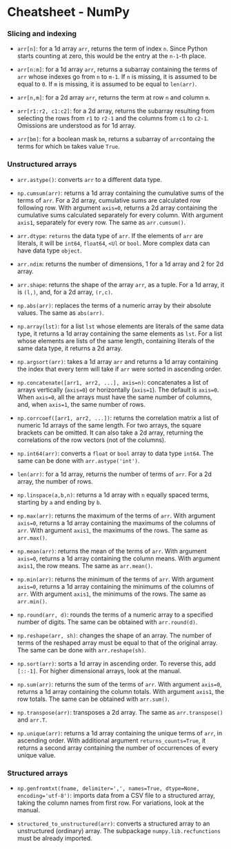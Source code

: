 # Cheatsheet - NumPy

### Slicing and indexing

* `arr[n]`: for a 1d array `arr`, returns the term of index `n`. Since Python starts counting at zero, this would be the entry at the `n-1`-th place.

* `arr[n:m]`: for a 1d array `arr`, returns a subarray containing the terms of `arr` whose indexes go from `n` to `m-1`. If `n` is missing, it is assumed to be equal to `0`. If `m` is missing, it is assumed to be equal to `len(arr)`.

* `arr[n,m]`: for a 2d array `arr`, returns the term at row `n` and  column `m`.

* `arr[r1:r2, c1:c2]`: for a 2d array, returns the subarray resulting from selecting the rows from `r1` to `r2-1` and the columns from `c1` to `c2-1`. Omissions are understood as for 1d array.

* `arr[bm]`: for a boolean mask `bm`, returns a subarray of `arr`containg the terms for which `bm` takes value `True`. 

### Unstructured arrays

* `arr.astype()`: converts `arr` to a different data type.

* `np.cumsum(arr)`: returns a 1d array containing the cumulative sums of the terms of `arr`. For a 2d array, cumulative sums are calculated row following row. With argument `axis=0`, returns a 2d array containing the cumulative sums calculated separately for every column. With argument `axis1`, separately for every row. The same as `arr.cumsum()`.

* `arr.dtype`: `returns` the data type of `arr`. If the elements of `arr` are literals, it will be `int64`, `float64`, `<Ul` or `bool`. More complex data can have data type `object`.

* `arr.ndim`: returns the number of dimensions, 1 for a 1d array and 2 for 2d array.

* `arr.shape`: returns the shape of the array `arr`, as a tuple. For a 1d array, it is `(l,)`, and, for a 2d array, `(r,c)`.

* `np.abs(arr)`: replaces the terms of a numeric array by their absolute values. The same as `abs(arr)`.

* `np.array(lst)`: for a list `lst` whose elements are literals of the same data type, it returns a 1d array containing the same elements as `lst`. For a list whose elements are lists of the same length, containing literals of the same data type, it returns a 2d array.

* `np.argsort(arr)`: takes a 1d array `arr` and returns a 1d array containing the index that every term will take if `arr` were sorted in ascending order.

* `np.concatenate([arr1, arr2, ...], axis=n)`: concatenates a list of arrays vertically (`axis=0`) or horizontally (`axis=1`). The default is `axis=0`. When `axis=0`, all the arrays must have the same number of columns, and, when `axis=1`, the same number of rows.

* `np.corrcoef([arr1, arr2, ...])`: returns the correlation matrix a list of numeric 1d arrays of the same length. For two arrays, the square brackets can be omitted. It can also take a 2d array, returning the correlations of the row vectors (not of the columns).

* `np.int64(arr)`: converts a `float` or `bool` array to data type `int64`. The same can be done with `arr.astype('int')`.

* `len(arr)`: for a 1d array, returns the number of terms of `arr`. For a 2d array, the number of rows.

* `np.linspace(a,b,n)`: returns a 1d array with `n` equally spaced terms, starting by `a` and ending by `b`.

* `np.max(arr)`: returns the maximum of the terms of `arr`. With argument `axis=0`, returns a 1d array containing the maximums of the columns of `arr`. With argument `axis1`, the maximums of the rows. The same as `arr.max()`.

* `np.mean(arr)`: returns the mean of the terms of `arr`. With argument `axis=0`, returns a 1d array containing the column means. With argument `axis1`, the row means. The same as `arr.mean()`.

* `np.min(arr)`: returns the minimum of the terms of `arr`. With argument `axis=0`, returns a 1d array containing the minimums of the columns of `arr`. With argument `axis1`, the minimums of the rows.  The same as `arr.min()`.

* `np.round(arr, d)`: rounds the terms of a numeric array to a specified number of digits. The same can be obtained with `arr.round(d)`.

* `np.reshape(arr, sh)`: changes the shape of an array. The number of terms of the reshaped array must be equal to that of the original array. The same can be done with `arr.reshape(sh)`.

* `np.sort(arr)`: sorts a 1d array in ascending order. To reverse this, add `[::-1]`. For higher dimensional arrays, look at the manual.

* `np.sum(arr)`: returns the sum of the terms of `arr`. With argument `axis=0`, returns a 1d array containing the column totals. With argument `axis1`, the row totals.  The same can be obtained with `arr.sum()`.

* `np.transpose(arr)`: transposes a 2d array. The same as `arr.transpose()` and `arr.T`.

* `np.unique(arr)`: returns a 1d array containing the unique terms of `arr`, in ascending order. With additional argument `returns_counts=True`, it returns a second array containing the number of occurrences of every unique value.

### Structured arrays

* `np.genfromtxt(fname, delimiter=',', names=True, dtype=None, encoding='utf-8')`: imports data from a CSV file to a structured array, taking the column names from first row. For variations, look at the manual.

* `structured_to_unstructured(arr)`: converts a structured array to an unstructured (ordinary) array. The subpackage `numpy.lib.recfunctions` must be already imported.
